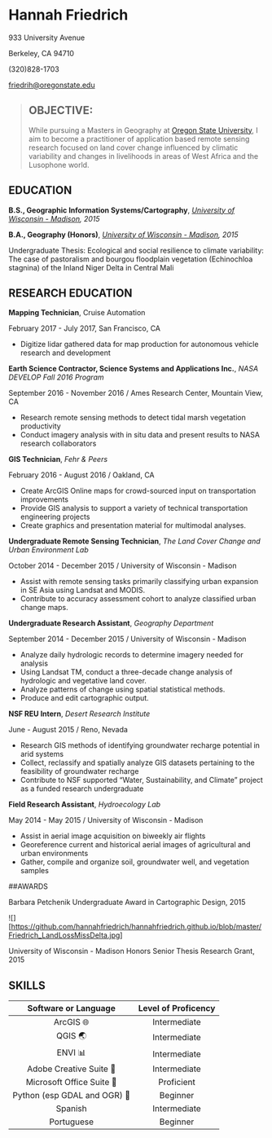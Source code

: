# Hannah Friedrich

933 University Avenue

Berkeley, CA 94710

(320)828-1703

friedrih@oregonstate.edu

> ## OBJECTIVE: 
>
> While pursuing a Masters in Geography at [Oregon State University][], I aim to become a practitioner of application based remote sensing research focused on land cover change influenced by climatic variability and changes in livelihoods in areas of West Africa and the Lusophone world. 

## EDUCATION

**B.S., Geographic Information Systems/Cartography**, *[University of Wisconsin - Madison][], 2015*

**B.A., Geography (Honors)**, *[University of Wisconsin - Madison][], 2015*

Undergraduate Thesis: Ecological and social resilience to climate variability: The case of pastoralism and bourgou floodplain vegetation (Echinochloa stagnina) of the Inland Niger Delta in Central Mali

## RESEARCH EDUCATION

**Mapping Technician**, Cruise Automation

February 2017 - July 2017, San Francisco, CA

*  Digitize lidar gathered data for map production for autonomous vehicle research and development 

**Earth Science Contractor, Science Systems and Applications Inc.**, *NASA DEVELOP Fall 2016 Program*

September 2016 - November 2016 / Ames Research Center, Mountain View, CA

* Research remote sensing methods to detect tidal marsh vegetation productivity
* Conduct imagery analysis with in situ data and present results to NASA research collaborators

**GIS Technician**, *Fehr & Peers*

February 2016 - August 2016 / Oakland, CA

* Create ArcGIS Online maps for crowd-sourced input on transportation improvements
* Provide GIS analysis to support a variety of technical transportation engineering projects
* Create graphics and presentation material for multimodal analyses.

**Undergraduate Remote Sensing Technician**, *The Land Cover Change and Urban Environment Lab*

October 2014 - December 2015 / University of Wisconsin - Madison

* Assist with remote sensing tasks primarily classifying urban expansion in SE Asia using Landsat and MODIS.
* Contribute to accuracy assessment cohort to analyze classified urban change maps.

**Undergraduate Research Assistant**, *Geography Department*

September 2014 - December 2015 / University of Wisconsin - Madison

* Analyze daily hydrologic records to determine imagery needed for analysis
* Using Landsat TM, conduct a three-decade change analysis of hydrologic and vegetative land cover.
* Analyze patterns of change using spatial statistical methods. 
* Produce and edit cartographic output.

**NSF REU Intern**, *Desert Research Institute*

June - August 2015 / Reno, Nevada

* Research GIS methods of identifying groundwater recharge potential in arid systems 
* Collect, reclassify and spatially analyze GIS datasets pertaining to the feasibility of groundwater recharge
* Contribute to NSF supported “Water, Sustainability, and Climate” project as a funded research undergraduate

**Field Research Assistant**, *Hydroecology Lab*

May 2014 - May 2015 / University of Wisconsin - Madison

* Assist in aerial image acquisition on biweekly air flights
* Georeference current and historical aerial images of agricultural and urban environments
* Gather, compile and organize soil, groundwater well, and vegetation samples

##AWARDS

Barbara Petchenik Undergraduate Award in Cartographic Design, 2015

![][https://github.com/hannahfriedrich/hannahfriedrich.github.io/blob/master/Friedrich_LandLossMissDelta.jpg]

University of Wisconsin - Madison Honors Senior Thesis Research Grant, 2015

## SKILLS

|        Software or Language        | Level of Proficency |
| :--------------------------------: | :-----------------: |
|   ArcGIS :globe_with_meridians:    |    Intermediate     |
|         QGIS :earth_asia:          |    Intermediate     |
|         ENVI  :bar_chart:          |    Intermediate     |
|    Adobe Creative Suite  :art:     |    Intermediate     |
|  Microsoft Office Suite :scroll:   |     Proficient      |
| Python (esp GDAL and OGR) :dragon: |      Beginner       |
|              Spanish               |    Intermediate     |
|             Portuguese             |      Beginner       |



[University of Wisconsin - Madison]: http://www.wisc.edu/
[Oregon State University]: http://oregonstate.edu/

